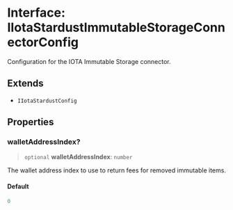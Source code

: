 # Interface: IIotaStardustImmutableStorageConnectorConfig

Configuration for the IOTA Immutable Storage connector.

## Extends

- `IIotaStardustConfig`

## Properties

### walletAddressIndex?

> `optional` **walletAddressIndex**: `number`

The wallet address index to use to return fees for removed immutable items.

#### Default

```ts
0
```
